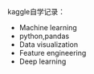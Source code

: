 kaggle自学记录：  

- Machine learning  
- python,pandas  
- Data visualization  
- Feature engineering  
- Deep learning  


